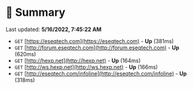 # 📖 Summary
Last updated: **5/16/2022, 7:45:22 AM**

- `GET` [https://eseqtech.com](https://eseqtech.com) - **Up** (381ms)
- `GET` [http://forum.eseqtech.com](http://forum.eseqtech.com) - **Up** (620ms)
- `GET` [http://hexp.net](http://hexp.net) - **Up** (164ms)
- `GET` [http://ws.hexp.net](http://ws.hexp.net) - **Up** (166ms)
- `GET` [http://eseqtech.com/infoline](http://eseqtech.com/infoline) - **Up** (318ms)
